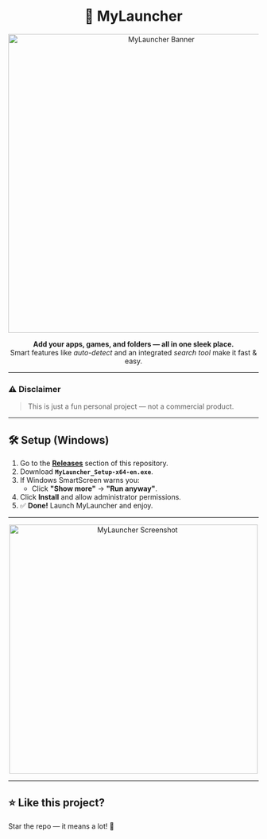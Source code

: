 <h1 align="center">🚀 MyLauncher</h1>

<p align="center">
  <img src="https://lh6.googleusercontent.com/OdOvA9e2od-IEKsUPnUtAPzd9PJ13MPNm57IeLgqoKhD1bMwQ38642qQ9DXqpNYyjIeQzb_x68hNrqefLFp6qG_GQzzp1wCXPpD9dBtaOs3awLAWx61wIXdTNIr17e2iuJqW9RNzhyKeyNk4Vq08mj-5wqnLXRLu79nEQSfTw8zGQnUPAuivMg=w1280" width="600" alt="MyLauncher Banner">
</p>

<p align="center">
  <b>Add your apps, games, and folders — all in one sleek place.</b><br>
  Smart features like <i>auto-detect</i> and an integrated <i>search tool</i> make it fast & easy.<br>
</p>

---

### ⚠️ Disclaimer
> This is just a fun personal project — not a commercial product.

---

## 🛠️ Setup (Windows)

1. Go to the **[Releases](../../releases)** section of this repository.  
2. Download **`MyLauncher_Setup-x64-en.exe`**.  
3. If Windows SmartScreen warns you:  
   - Click **"Show more"** → **"Run anyway"**.  
4. Click **Install** and allow administrator permissions.  
5. ✅ **Done!** Launch MyLauncher and enjoy.  

---


<p align="center">
  <img src="https://lh5.googleusercontent.com/MDnBHbAYkQOrVkE99eQsnDE1Lf-l7VlscLJdWNRbacfg6VcceBM2pd_Na3kdmosfOMgQRtO86nDEXK-mrcAEaPdR2zaPbXRwvwzAUnmyqB1eKsJVbnlIaFqzBySS5o1lpLqNuhx7uvLzT5udcERbcWCH4TKUlfVr_hKhbrT315-4us0ONMFgFw=w1280" width="500" alt="MyLauncher Screenshot">
</p>

---

## ⭐ Like this project?
Star the repo — it means a lot! 🌟

